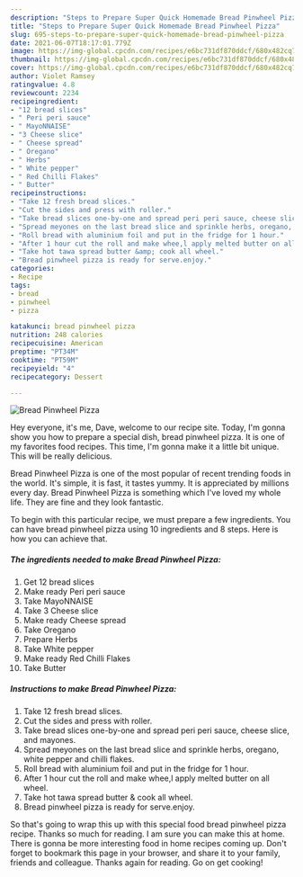 ```yaml
---
description: "Steps to Prepare Super Quick Homemade Bread Pinwheel Pizza"
title: "Steps to Prepare Super Quick Homemade Bread Pinwheel Pizza"
slug: 695-steps-to-prepare-super-quick-homemade-bread-pinwheel-pizza
date: 2021-06-07T18:17:01.779Z
image: https://img-global.cpcdn.com/recipes/e6bc731df870ddcf/680x482cq70/bread-pinwheel-pizza-recipe-main-photo.jpg
thumbnail: https://img-global.cpcdn.com/recipes/e6bc731df870ddcf/680x482cq70/bread-pinwheel-pizza-recipe-main-photo.jpg
cover: https://img-global.cpcdn.com/recipes/e6bc731df870ddcf/680x482cq70/bread-pinwheel-pizza-recipe-main-photo.jpg
author: Violet Ramsey
ratingvalue: 4.8
reviewcount: 2234
recipeingredient:
- "12 bread slices"
- " Peri peri sauce"
- " MayoNNAISE"
- "3 Cheese slice"
- " Cheese spread"
- " Oregano"
- " Herbs"
- " White pepper"
- " Red Chilli Flakes"
- " Butter"
recipeinstructions:
- "Take 12 fresh bread slices."
- "Cut the sides and press with roller."
- "Take bread slices one-by-one and spread peri peri sauce, cheese slice, and mayones."
- "Spread meyones on the last bread slice and sprinkle herbs, oregano, white pepper and chilli flakes."
- "Roll bread with aluminium foil and put in the fridge for 1 hour."
- "After 1 hour cut the roll and make whee,l apply melted butter on all wheel."
- "Take hot tawa spread butter &amp; cook all wheel."
- "Bread pinwheel pizza is ready for serve.enjoy."
categories:
- Recipe
tags:
- bread
- pinwheel
- pizza

katakunci: bread pinwheel pizza 
nutrition: 248 calories
recipecuisine: American
preptime: "PT34M"
cooktime: "PT59M"
recipeyield: "4"
recipecategory: Dessert

---
```



![Bread Pinwheel Pizza](https://img-global.cpcdn.com/recipes/e6bc731df870ddcf/680x482cq70/bread-pinwheel-pizza-recipe-main-photo.jpg)

Hey everyone, it's me, Dave, welcome to our recipe site. Today, I'm gonna show you how to prepare a special dish, bread pinwheel pizza. It is one of my favorites food recipes. This time, I'm gonna make it a little bit unique. This will be really delicious.



Bread Pinwheel Pizza is one of the most popular of recent trending foods in the world. It's simple, it is fast, it tastes yummy. It is appreciated by millions every day. Bread Pinwheel Pizza is something which I've loved my whole life. They are fine and they look fantastic.


To begin with this particular recipe, we must prepare a few ingredients. You can have bread pinwheel pizza using 10 ingredients and 8 steps. Here is how you can achieve that.

<!--inarticleads1-->

##### The ingredients needed to make Bread Pinwheel Pizza:

1. Get 12 bread slices
1. Make ready  Peri peri sauce
1. Take  MayoNNAISE
1. Take 3 Cheese slice
1. Make ready  Cheese spread
1. Take  Oregano
1. Prepare  Herbs
1. Take  White pepper
1. Make ready  Red Chilli Flakes
1. Take  Butter




<!--inarticleads2-->

##### Instructions to make Bread Pinwheel Pizza:

1. Take 12 fresh bread slices.
1. Cut the sides and press with roller.
1. Take bread slices one-by-one and spread peri peri sauce, cheese slice, and mayones.
1. Spread meyones on the last bread slice and sprinkle herbs, oregano, white pepper and chilli flakes.
1. Roll bread with aluminium foil and put in the fridge for 1 hour.
1. After 1 hour cut the roll and make whee,l apply melted butter on all wheel.
1. Take hot tawa spread butter &amp; cook all wheel.
1. Bread pinwheel pizza is ready for serve.enjoy.




So that's going to wrap this up with this special food bread pinwheel pizza recipe. Thanks so much for reading. I am sure you can make this at home. There is gonna be more interesting food in home recipes coming up. Don't forget to bookmark this page in your browser, and share it to your family, friends and colleague. Thanks again for reading. Go on get cooking!
